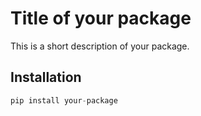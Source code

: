 # Title of your package

This is a short description of your package.

## Installation

```python
pip install your-package